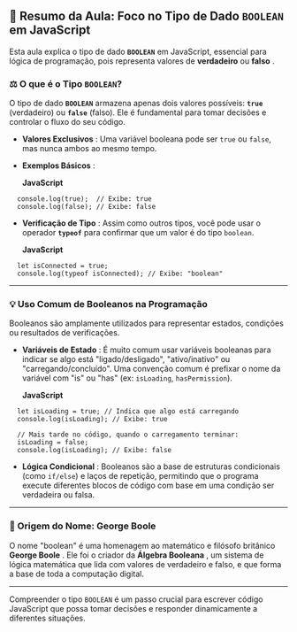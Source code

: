 

## 🧠 Resumo da Aula: Foco no Tipo de Dado `BOOLEAN` em JavaScript

Esta aula explica o tipo de dado **`BOOLEAN`** em JavaScript, essencial para lógica de programação, pois representa valores de **verdadeiro** ou  **falso** .

### ⚖️ O que é o Tipo `BOOLEAN`?

O tipo de dado **`BOOLEAN`** armazena apenas dois valores possíveis: **`true`** (verdadeiro) ou **`false`** (falso). Ele é fundamental para tomar decisões e controlar o fluxo do seu código.

* **Valores Exclusivos** : Uma variável booleana pode ser `true` ou `false`, mas nunca ambos ao mesmo tempo.
* **Exemplos Básicos** :

  **JavaScript**

```
  console.log(true);  // Exibe: true
  console.log(false); // Exibe: false
```

* **Verificação de Tipo** : Assim como outros tipos, você pode usar o operador **`typeof`** para confirmar que um valor é do tipo `boolean`.

  **JavaScript**

```
  let isConnected = true;
  console.log(typeof isConnected); // Exibe: "boolean"
```

---

### 💡 Uso Comum de Booleanos na Programação

Booleanos são amplamente utilizados para representar estados, condições ou resultados de verificações.

* **Variáveis de Estado** : É muito comum usar variáveis booleanas para indicar se algo está "ligado/desligado", "ativo/inativo" ou "carregando/concluído". Uma convenção comum é prefixar o nome da variável com "is" ou "has" (ex: `isLoading`, `hasPermission`).

  **JavaScript**

```
  let isLoading = true; // Indica que algo está carregando
  console.log(isLoading); // Exibe: true

  // Mais tarde no código, quando o carregamento terminar:
  isLoading = false;
  console.log(isLoading); // Exibe: false
```

* **Lógica Condicional** : Booleanos são a base de estruturas condicionais (como `if/else`) e laços de repetição, permitindo que o programa execute diferentes blocos de código com base em uma condição ser verdadeira ou falsa.

---

### 📜 Origem do Nome: George Boole

O nome "boolean" é uma homenagem ao matemático e filósofo britânico  **George Boole** . Ele foi o criador da  **Álgebra Booleana** , um sistema de lógica matemática que lida com valores de verdadeiro e falso, e que forma a base de toda a computação digital.

---

Compreender o tipo `BOOLEAN` é um passo crucial para escrever código JavaScript que possa tomar decisões e responder dinamicamente a diferentes situações.
